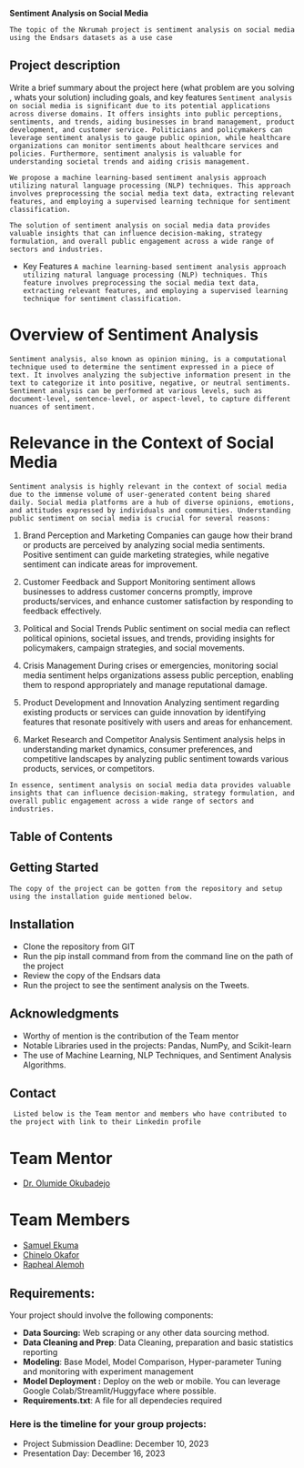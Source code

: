 **Sentiment Analysis on Social Media**

```The topic of the Nkrumah project is sentiment analysis on social media using the Endsars datasets as a use case```

## Project description 
Write a brief summary about the project here (what problem are you solving , whats your solution) including goals, and key features
```Sentiment analysis on social media is significant due to its potential applications across diverse domains. It offers insights into public perceptions, sentiments, and trends, aiding businesses in brand management, product development, and customer service. Politicians and policymakers can leverage sentiment analysis to gauge public opinion, while healthcare organizations can monitor sentiments about healthcare services and policies. Furthermore, sentiment analysis is valuable for understanding societal trends and aiding crisis management.```

```We propose a machine learning-based sentiment analysis approach utilizing natural language processing (NLP) techniques. This approach involves preprocessing the social media text data, extracting relevant features, and employing a supervised learning technique for sentiment classification.```

```The solution of sentiment analysis on social media data provides valuable insights that can influence decision-making, strategy formulation, and overall public engagement across a wide range of sectors and industries.```

- Key Features 
```A machine learning-based sentiment analysis approach utilizing natural language processing (NLP) techniques. This feature involves preprocessing the social media text data, extracting relevant features, and employing a supervised learning technique for sentiment classification.```

# Overview of Sentiment Analysis

```Sentiment analysis, also known as opinion mining, is a computational technique used to determine the sentiment expressed in a piece of text. It involves analyzing the subjective information present in the text to categorize it into positive, negative, or neutral sentiments. Sentiment analysis can be performed at various levels, such as document-level, sentence-level, or aspect-level, to capture different nuances of sentiment.```

# Relevance in the Context of Social Media

```Sentiment analysis is highly relevant in the context of social media due to the immense volume of user-generated content being shared daily. Social media platforms are a hub of diverse opinions, emotions, and attitudes expressed by individuals and communities. Understanding public sentiment on social media is crucial for several reasons:```

1. Brand Perception and Marketing
   Companies can gauge how their brand or products are perceived by analyzing social media sentiments. Positive sentiment can guide marketing strategies, while negative sentiment can indicate areas for improvement.

2. Customer Feedback and Support
   Monitoring sentiment allows businesses to address customer concerns promptly, improve products/services, and enhance customer satisfaction by responding to feedback effectively.

3. Political and Social Trends
    Public sentiment on social media can reflect political opinions, societal issues, and trends, providing insights for policymakers, campaign strategies, and social movements.

4. Crisis Management
   During crises or emergencies, monitoring social media sentiment helps organizations assess public perception, enabling them to respond appropriately and manage reputational damage.

5. Product Development and Innovation
   Analyzing sentiment regarding existing products or services can guide innovation by identifying features that resonate positively with users and areas for enhancement.

6. Market Research and Competitor Analysis
   Sentiment analysis helps in understanding market dynamics, consumer preferences, and competitive landscapes by analyzing public sentiment towards various products, services, or competitors.

```In essence, sentiment analysis on social media data provides valuable insights that can influence decision-making, strategy formulation, and overall public engagement across a wide range of sectors and industries.```


## Table of Contents

## Getting Started 
```The copy of the project can be gotten from the repository and setup using the installation guide mentioned below.```


## Installation

- Clone the repository from GIT
- Run the pip install command from from the command line on the path of the project
- Review the copy of the Endsars data 
- Run the project to see the sentiment analysis on the Tweets.


## Acknowledgments

- Worthy of mention is the contribution of the Team mentor
- Notable Libraries used in the projects: Pandas, NumPy, and Scikit-learn
- The use of Machine Learning, NLP Techniques, and Sentiment Analysis Algorithms.


## Contact
``` Listed below is the Team mentor and members who have contributed to the project with link to their Linkedin profile```

# Team Mentor
-	[Dr. Olumide Okubadejo](https://www.linkedin.com/in/olumide-okubadejo)

# Team Members
-	[Samuel Ekuma](https://www.linkedin.com/in/samuelekuma)
-	[Chinelo Okafor](https://www.linkedin.com/in/chinelo-okafor)
-	[Rapheal Alemoh](https://www.linkedin.com/in/alemoh-rapheal-baja/)


## Requirements:
Your project should involve the following components:
- **Data Sourcing:** Web scraping or any other data sourcing method.
- **Data Cleaning and Prep**: Data Cleaning, preparation and basic statistics reporting
- **Modeling**: Base Model, Model Comparison, Hyper-parameter Tuning and monitoring with experiment management
- **Model Deployment :** Deploy on the web or mobile. You can leverage Google Colab/Streamlit/Huggyface where possible.
- **Requirements.txt**: A file for all dependecies required

### Here is the timeline for your group projects:
- Project Submission Deadline: December 10, 2023
- Presentation Day: December 16, 2023

